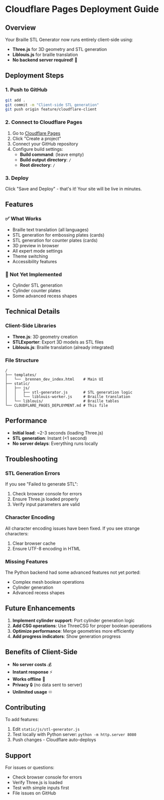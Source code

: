 # Cloudflare Pages Deployment Guide

## Overview

Your Braille STL Generator now runs entirely client-side using:
- **Three.js** for 3D geometry and STL generation
- **Liblouis.js** for braille translation  
- **No backend server required!** 🎉

## Deployment Steps

### 1. Push to GitHub
```bash
git add .
git commit -m "Client-side STL generation"
git push origin feature/cloudflare-client
```

### 2. Connect to Cloudflare Pages

1. Go to [Cloudflare Pages](https://pages.cloudflare.com)
2. Click "Create a project"
3. Connect your GitHub repository
4. Configure build settings:
   - **Build command**: (leave empty)
   - **Build output directory**: `/`
   - **Root directory**: `/`

### 3. Deploy

Click "Save and Deploy" - that's it! Your site will be live in minutes.

## Features

### ✅ What Works
- Braille text translation (all languages)
- STL generation for embossing plates (cards)
- STL generation for counter plates (cards)
- 3D preview in browser
- All expert mode settings
- Theme switching
- Accessibility features

### 🚧 Not Yet Implemented
- Cylinder STL generation
- Cylinder counter plates
- Some advanced recess shapes

## Technical Details

### Client-Side Libraries
- **Three.js**: 3D geometry creation
- **STLExporter**: Export 3D models as STL files
- **Liblouis.js**: Braille translation (already integrated)

### File Structure
```
/
├── templates/
│   └── _brennen_dev_index.html    # Main UI
├── static/
│   ├── js/
│   │   ├── stl-generator.js       # STL generation logic
│   │   └── liblouis-worker.js     # Braille translation
│   └── liblouis/                  # Braille tables
└── CLOUDFLARE_PAGES_DEPLOYMENT.md # This file
```

## Performance

- **Initial load**: ~2-3 seconds (loading Three.js)
- **STL generation**: Instant (<1 second)
- **No server delays**: Everything runs locally

## Troubleshooting

### STL Generation Errors
If you see "Failed to generate STL":
1. Check browser console for errors
2. Ensure Three.js loaded properly
3. Verify input parameters are valid

### Character Encoding
All character encoding issues have been fixed. If you see strange characters:
1. Clear browser cache
2. Ensure UTF-8 encoding in HTML

### Missing Features
The Python backend had some advanced features not yet ported:
- Complex mesh boolean operations
- Cylinder generation
- Advanced recess shapes

## Future Enhancements

1. **Implement cylinder support**: Port cylinder generation logic
2. **Add CSG operations**: Use ThreeCSG for proper boolean operations
3. **Optimize performance**: Merge geometries more efficiently
4. **Add progress indicators**: Show generation progress

## Benefits of Client-Side

- **No server costs** 💰
- **Instant response** ⚡
- **Works offline** 📴
- **Privacy** 🔒 (no data sent to server)
- **Unlimited usage** ♾️

## Contributing

To add features:
1. Edit `static/js/stl-generator.js`
2. Test locally with Python server: `python -m http.server 8080`
3. Push changes - Cloudflare auto-deploys

## Support

For issues or questions:
- Check browser console for errors
- Verify Three.js is loaded
- Test with simple inputs first
- File issues on GitHub